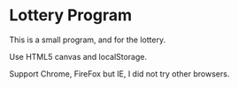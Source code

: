 Lottery Program
========

This is a small program, and for the lottery.

Use HTML5 canvas and localStorage.

Support Chrome, FireFox but IE, I did not try other browsers.